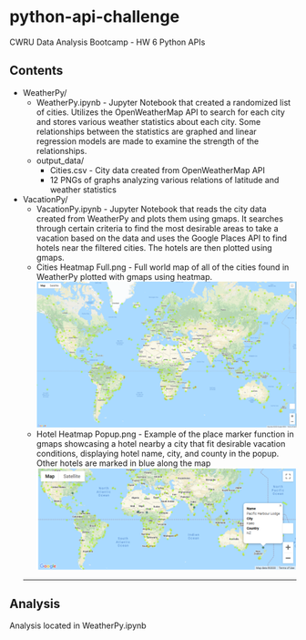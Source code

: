 # python-api-challenge
CWRU Data Analysis Bootcamp - HW 6 Python APIs

## Contents
* WeatherPy/
  * WeatherPy.ipynb - Jupyter Notebook that created a randomized list of cities. Utilizes the OpenWeatherMap API to search for each city and stores various weather statistics about each city. Some relationships between the statistics are graphed and linear regression models are made to examine the strength of the relationships.
  * output_data/
    * Cities.csv - City data created from OpenWeatherMap API
    * 12 PNGs of graphs analyzing various relations of latitude and weather statistics
* VacationPy/
  * VacationPy.ipynb - Jupyter Notebook that reads the city data created from WeatherPy and plots them using gmaps. It searches through certain criteria to find the most desirable areas to take a vacation based on the data and uses the Google Places API to find hotels near the filtered cities. The hotels are then plotted using gmaps.
  * Cities Heatmap Full.png - Full world map of all of the cities found in WeatherPy plotted with gmaps using heatmap.
  ![heatmap](/VacationPy/Cities%20Heatmap%20Full.PNG)
  * Hotel Heatmap Popup.png - Example of the place marker function in gmaps showcasing a hotel nearby a city that fit desirable vacation conditions, displaying hotel name, city, and county in the popup. Other hotels are marked in blue along the map
  ![hotelmap](/VacationPy/Hotel%20Heatmap%20Popup.png)
  --------------------------------------------
 ## Analysis
 Analysis located in WeatherPy.ipynb
